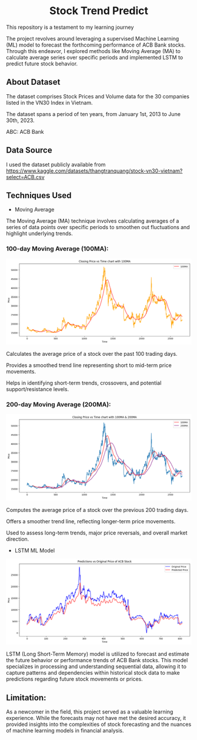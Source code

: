 <h1 align="center">
     Stock Trend Predict
</h1>

This repository is a testament to my learning journey

The project revolves around leveraging a supervised Machine Learning (ML) model to forecast the forthcoming performance of ACB Bank stocks. Through this endeavor, I explored methods like Moving Average (MA) to calculate average series over specific periods and implemented LSTM to predict future stock behavior.

## About Dataset

The dataset comprises Stock Prices and Volume data for the 30 companies listed in the VN30 Index in Vietnam.

The dataset spans a period of ten years, from January 1st, 2013 to June 30th, 2023.

ABC: ACB Bank

## Data Source

I used the dataset publicly available from https://www.kaggle.com/datasets/thangtranquang/stock-vn30-vietnam?select=ACB.csv

## Techniques Used
* Moving Average

The Moving Average (MA) technique involves calculating averages of a series of data points over specific periods to smoothen out fluctuations and highlight underlying trends.

### 100-day Moving Average (100MA):

![[1](100MA.png)](https://github.com/HoangPham2704/Stock_Trend_Prediction/blob/main/Picture/100MA.png?raw=true)

  Calculates the average price of a stock over the past 100 trading days.
  
  Provides a smoothed trend line representing short to mid-term price movements.
 
  Helps in identifying short-term trends, crossovers, and potential support/resistance levels.

### 200-day Moving Average (200MA):

![[2](100MA_&_200MA.png)](https://github.com/HoangPham2704/Stock_Trend_Prediction/blob/main/Picture/100MA_&_200MA.png?raw=true)

  Computes the average price of a stock over the previous 200 trading days.
 
  Offers a smoother trend line, reflecting longer-term price movements.
 
  Used to assess long-term trends, major price reversals, and overall market direction.

* LSTM ML Model

![Prediction_vs_Original_Price.png](https://github.com/HoangPham2704/Stock_Trend_Prediction/blob/main/Picture/Prediction_vs_Original_Price.png?raw=true)

 LSTM (Long Short-Term Memory) model is utilized to forecast and estimate the future behavior or performance trends of ACB Bank stocks. This model specializes in processing and understanding sequential data, allowing it to capture patterns and dependencies within historical stock data to make predictions regarding future stock movements or prices.

 ## Limitation:
 
 As a newcomer in the field, this project served as a valuable learning experience. While the forecasts may not have met the desired accuracy, it provided insights into the complexities of stock forecasting and the nuances of machine learning models in financial analysis.

